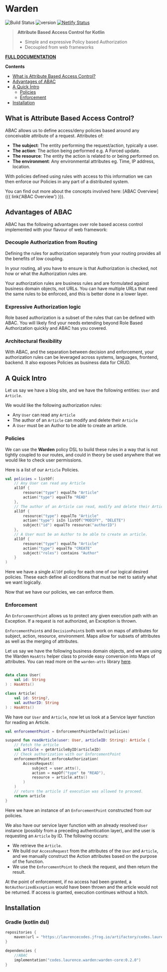 # Warden

![Build Status](https://github.com/lgwillmore/warden/actions/workflows/test.yml/badge.svg?branch=main)
![version](https://img.shields.io/github/v/tag/lgwillmore/warden?include_prereleases&label=release)
[![Netlify Status](https://api.netlify.com/api/v1/badges/0d20e576-551e-42be-9e8c-66355d420603/deploy-status)](https://app.netlify.com/sites/warden-kotlin/deploys)

> **Attribute Based Access Control for Kotlin**
>
> - Simple and expressive Policy based Authorization
> - Decoupled from web frameworks

**[FULL DOCUMENTATION](https://warden-kotlin.netlify.com/)**

**Contents**

- [What is Attribute Based Access Control?](#what-is-attribute-based-access-control)
- [Advantages of ABAC](#advantages-of-abac)
- [A Quick Intro](#a-quick-intro)
    * [Policies](#policies)
    * [Enforcement](#enforcement)
- [Installation](#installation)

## What is Attribute Based Access Control?

ABAC allows us to define access/deny policies based around any conceivable attribute of a request. Attributes of:

- **The subject**: The entity performing the request/action, typically a user.
- **The action**: The action being performed e.g. A Forced update.
- **The resource**: The entity the action is related to or being performed on.
- **The environment**: Any environmental attributes eg. Time, IP address, location.

With policies defined using rules with access to this information we can then enforce our Policies in any part of a
distributed system.

You can find out more about the concepts involved here: [ABAC Overview]({{ link('ABAC Overview') }}).

## Advantages of ABAC

ABAC has the following advantages over role based access control implemented with your flavour of web framework:

### Decouple Authorization from Routing

Defining the rules for authorization separately from your routing provides all the benefits of low coupling.

In your routing, all you have to ensure is that Authorization is checked, not how or what the Authorization rules are.

Your authorization rules are business rules and are formulated against business domain objects, not URLs. You can have
multiple URLs that need the same rules to be enforced, and this is better done in a lower layer.

### Expressive Authorization logic

Role based authorization is a subset of the rules that can be defined with ABAC. You will likely find your needs
extending beyond Role Based Authorization quickly and ABAC has you covered.

### Architectural flexibility

With ABAC, and the separation between decision and enforcement, your authorization rules can be leveraged across
systems, languages, frontend, backend. It also exposes Policies as business data for CRUD.

## A Quick Intro

Let us say we have a blog site, and we have the following entities: `User` and `Article`.

We would like the following authorization rules:

- Any `User` can read any `Article`
- The author of an `Article` can modify and delete their `Article`
- A `User` must be an Author to be able to create an article.

### Policies

We can use the **Warden** policy DSL to build these rules in a way that is not tightly coupled to our routes, and could
in theory be used anywhere that we would like to check user permissions.

Here is a list of our `Article` Policies.

```kotlin
val policies = listOf(
    // Any User can read any Article
    allOf {
        resource("type") equalTo "Article"
        action("type") equalTo "READ"
    },
    // The author of an Article can read, modify and delete their Article
    allOf {
        resource("type") equalTo "Article"
        action("type") isIn listOf("MODIFY", "DELETE")
        subject("id") equalTo resource("authorID")
    },
    // A User must be an Author to be able to create an article.
    allOf {
        resource("type") equalTo "Article"
        action("type") equalTo "CREATE"
        subject("roles") contains "Author"
    }
)
 ```

Here we have a single `AllOf` policy for each one of our logical desired policies. These each define all conditions that
must be met to satisfy what we want logically.

Now that we have our policies, we can enforce them.

### Enforcement

An `EnforcementPoint` allows us to protect any given execution path with an Exception. If a request is not authorized,
an Exception is thrown.

`EnforcementPoint`s and `DecisionPoint`s both work on maps of attributes for subject, action, resource, environment.
Maps allow for subsets of attributes as well as the merging of attributes.

Let us say we have the following business domain objects, and we are using the Warden `HasAtts` helper class to
provide easy conversion into Maps of attributes. You can read more on the `warden-atts`
library [here](https://warden-kotlin.netlify.com/attributes).

```kotlin

data class User(
    val id: String
) : HasAtts()

class Article(
    val id: String?,
    val authorID: String
) : HasAtts()
```

We have our `User` and `Article`, now let us look at a Service layer function for reading an Article.

```kotlin
val enforcementPoint = EnforcementPointDefault(policies)

suspend fun readArticle(user: User, articleID: String): Article {
    // Fetch the article
    val article = getArticleByID(articleID)
    // Check authorization with our EnforcementPoint
    enforcementPoint.enforceAuthorization(
        AccessRequest(
            subject = user.atts(),
            action = mapOf("type" to "READ"),
            resource = article.atts()
        )
    )
    // return the article if execution was allowed to proceed.
    return article
}
```

Here we have an instance of an `EnforcementPoint` constructed from our policies.

We also have our service layer function with an already resolved `User` instance (possibly from a preceding
authentication layer), and the user is requesting an `Article` by ID. The following occurs:

- We retrieve the `Article`.
- We build our `AccessRequest` from the attributes of the `User` and `Article`, and we manually construct the Action
  attributes based on the purpose of the function.
- We use the `EnforcementPoint` to check the request, and then return the result.

At the point of enforcement, if no access had been granted, a `NotAuthorizedException` would have been thrown and the
article would not be returned. If access is granted, execution continues without a hitch.

## Installation

### Gradle (kotlin dsl)

```kotlin
repositories {
    maven(url = "https://laurencecodes.jfrog.io/artifactory/codes.laurence.warden/")
}

dependencies {
    //ABAC
    implementation("codes.laurence.warden:warden-core:0.2.0")
}
```
